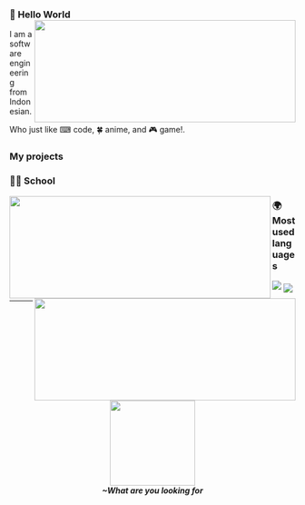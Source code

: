 ### 👋 Hello World <img align='right' src="https://github-readme-stats.vercel.app/api?username=theskinnyrat&count_private=true&show_icons=true&theme=vue&include_all_commits=true&custom_title=TheSkinnyRat%27s%20Stats" width=460 height=180>

I am a software engineering from Indonesian.

Who just like ⌨ code, 🍀 anime, and 🎮 game!.

### My projects

### 👨‍🎓 School

<img align='left' src="https://github-readme-stats.vercel.app/api/pin/?username=theskinnyrat&repo=schoolmate&show_owner=false" width=460 height=180>

<img align='right' src="https://github-readme-stats.vercel.app/api/pin/?username=theskinnyrat&repo=sarpras&show_owner=false" width=460 height=180>

### 🌍 Most used languages

<img src="https://github-readme-stats.vercel.app/api/top-langs/?username=theskinnyrat&langs_count=10&layout=compact&card_width=400&hide_title=true">

<img align='center' src="https://visitor-badge.laobi.icu/badge?page_id=theskinnyrat.theskinnyrat">

---
<p align="center">
  <a href="http://nyrat.id" target="_blank"><img src="https://ramadhan-block.r.server.nyrat.id/assets/frontend/img/cat-girl.gif" width="150" /></a>
  <br>
  <b><i>~What are you looking for<i></b>
</p>
